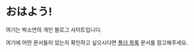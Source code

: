 # おはよう!
여기는 박소연의 개인 블로그 사이트입니다.

여기에 어떤 문서들이 있는지 확인하고 싶으시다면 [폴더 목록](Special_doc/Folder_list.md) 문서를 참고해주세요.
